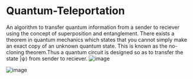 # Quantum-Teleportation
An algorithm to transfer quantum information from a sender to reciever using the concept of superposition and entanglement.
There exists a theorem in quantum mechanics which states that you cannot simply make an exact copy of an unknown quantum state. This is known as the no-cloning theorem.Thus a quantum circuit is designed so as to transfer the state |ψ⟩ from sender to reciever.
![image](https://user-images.githubusercontent.com/82452505/123994832-6336a680-d9eb-11eb-9de7-523a3d7d104f.png)



![image](https://user-images.githubusercontent.com/82452505/123995017-85302900-d9eb-11eb-8db7-9bc9d4cbcd88.png)



